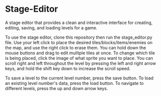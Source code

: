 # Stage-Editor
 A stage editor that provides a clean and interactive interface for creating, editing, saving, and loading levels for a game.
 
To use the stage editor, clone this repository then run the stage_editor.py file. Use your left click to place the desired tiles/blocks/items/enemies on the map, and use the right click to erase them. You can hold down the mouse buttons and drag to edit mulitple tiles at once. To change which tile is being placed, click the image of what sprite you want to place. You can scroll right and left throughout the level by pressing the left and right arrow keys, and hold the shift key down to increase the scroll speed.

To save a level to the current level number, press the save button. To load an existing level number's data, press the load button. To navigate to different levels, press the up and down arrow keys.

